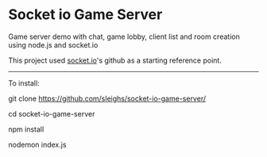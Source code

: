 # Socket io Game Server

Game server demo with chat, game lobby, client list and room creation using node.js and socket.io

This project used [socket.io](https://github.com/socketio/socket.io/tree/master/examples/chat)'s github as a starting reference point.


***
To install:

git clone https://github.com/sleighs/socket-io-game-server/

cd socket-io-game-server

npm install

nodemon index.js

